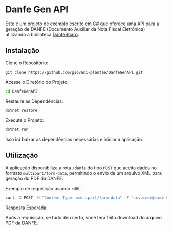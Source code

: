 # Danfe Gen API

Este é um projeto de exemplo escrito em C# que oferece uma API para a geração de DANFE (Documento Auxiliar da Nota Fiscal Eletrônica) utilizando a biblioteca [DanfeSharp](https://github.com/SilverCard/DanfeSharp).


## Instalação

Clone o Repositório:

```bash
git clone https://github.com/giovani-plantae/DanfeGenAPI.git
```

Acesse o Diretório do Projeto:
```bash
cd DanfeGenAPI
```

Restaure as Dependências:
```bash
dotnet restore
```

Execute o Projeto:
```bash
dotnet run
```
Isso irá baixar as dependências necessárias e iniciar a aplicação.


## Utilização

A aplicação disponibiliza a rota `/danfe` do tipo `POST` que aceita dados no formato `multipart/form-data`, permitindo o envio de um arquivo XML para geração do PDF da DANFE.

Exemplo de requisição usando `cURL`:
```bash
curl -X POST -H "Content-Type: multipart/form-data" -F "invoice=@caminho/do/arquivo.xml" http://localhost:5000/danfe -o danfe.pdf
```

Resposta Esperada:

Após a requisição, se tudo deu certo, você terá feito download do arquivo PDF da DANFE.
